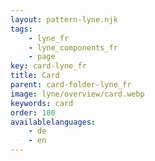```yaml
---
layout: pattern-lyne.njk
tags: 
    - lyne_fr
    - lyne_components_fr
    - page
key: card-lyne_fr
title: Card
parent: card-folder-lyne_fr
image: lyne/overview/card.webp
keywords: card
order: 100
availablelanguages: 
    - de
    - en
---
```

